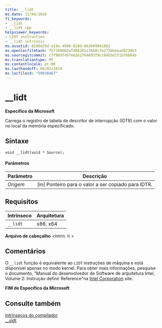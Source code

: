 ```yaml
---
title: __lidt
ms.date: 11/04/2016
f1_keywords:
- __lidt
- __lidt_cpp
helpviewer_keywords:
- LIDT instruction
- __lidt intrinsic
ms.assetid: 8298d25d-a19e-4900-828d-6b3b09841882
ms.openlocfilehash: 757309603af48820a17668cfe272bbeaad9239b3
ms.sourcegitcommit: c7f90df497e6261764893f9cc04b5d1f1bf0b64b
ms.translationtype: MT
ms.contentlocale: pt-BR
ms.lasthandoff: 04/05/2019
ms.locfileid: "59038467"
---
```

# <a name="lidt"></a>__lidt

**Específico da Microsoft**

Carrega o registro de tabela de descritor de interrupção (IDTR) com o valor no local da memória especificado.

## <a name="syntax"></a>Sintaxe

```
void __lidt(void * Source);
```

#### <a name="parameters"></a>Parâmetros

|Parâmetro|Descrição|
|---------------|-----------------|
|*Origem*|[in] Ponteiro para o valor a ser copiado para IDTR.|

## <a name="requirements"></a>Requisitos

|Intrínseco|Arquitetura|
|---------------|------------------|
|`__lidt`|x86, x64|

**Arquivo de cabeçalho** \<intrin. h >

## <a name="remarks"></a>Comentários

O `__lidt` função é equivalente ao `LIDT` instruções de máquina e está disponível apenas no modo kernel. Para obter mais informações, pesquise o documento, "Manual do desenvolvedor de Software de arquitetura Intel, Volume 2: Instrução definir Reference"na [Intel Corporation](https://software.intel.com/articles/intel-sdm) site.

**FIM de Específico da Microsoft**

## <a name="see-also"></a>Consulte também

[Intrínsecos do compilador](../intrinsics/compiler-intrinsics.md)<br/>
[__sidt](../intrinsics/sidt.md)